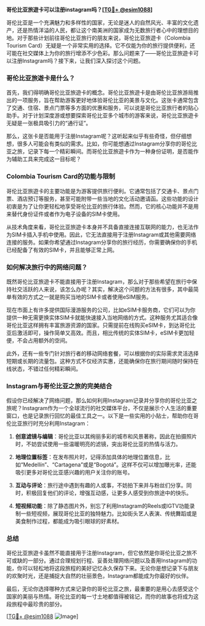 **哥伦比亚旅遊卡可以注册instagram吗？[[TG💪+ @esim1088](https://t.me/s/esim1088)]**

哥伦比亚是一个充满魅力和多样性的国家，无论是迷人的自然风光、丰富的文化遗产，还是热情洋溢的人民，都让这个南美洲的国家成为无数旅行者心中的理想目的地。对于那些计划前往哥伦比亚旅行的朋友来说，哥伦比亚旅遊卡（Colombia Tourism Card）无疑是一个非常实用的选择。它不仅能为你的旅行提供便利，还可能在社交媒体上为你的旅行增添不少色彩。那么问题来了——哥伦比亚旅遊卡可以注册Instagram吗？接下来，让我们深入探讨这个问题。

### 哥伦比亚旅遊卡是什么？

首先，我们得明确哥伦比亚旅遊卡的概念。哥伦比亚旅遊卡是由哥伦比亚旅游局推出的一项服务，旨在帮助游客更好地体验哥伦比亚的美景与文化。这张卡通常包含了交通、住宿、景点门票等多方面的优惠和服务，可以说是哥伦比亚旅行者的贴心助手。对于计划深度游或想要探索哥伦比亚多个城市的游客来说，哥伦比亚旅遊卡无疑是一张极具吸引力的“通行证”。

那么，这张卡是否能用于注册Instagram呢？这听起来似乎有些奇怪，但仔细想想，很多人可能会有类似的需求。比如，你可能想通过Instagram分享你的哥伦比亚之旅，记录下每一个精彩瞬间。而哥伦比亚旅遊卡作为一种身份证明，是否能作为辅助工具来完成这一目标呢？

### Colombia Tourism Card的功能与限制

哥伦比亚旅遊卡的主要功能是为游客提供旅行便利。它通常包括了交通卡、景点门票、酒店预订等服务，甚至可能附带一些当地的文化活动邀请函。这些功能的设计初衷是为了让你更轻松地享受哥伦比亚的旅行体验。然而，它的核心功能并不是用来替代身份证件或者作为电子设备的SIM卡使用。

从技术角度来看，哥伦比亚旅遊卡本身并不具备直接连接互联网的能力，也无法作为SIM卡插入手机中使用。因此，它无法直接用于注册Instagram或其他需要网络连接的服务。如果你希望通过Instagram分享你的旅行经历，你需要确保你的手机已经配备了有效的SIM卡，并且能够正常上网。

### 如何解决旅行中的网络问题？

既然哥伦比亚旅遊卡不能直接用于注册Instagram，那么对于那些希望在旅行中保持社交活跃的人来说，该怎么办呢？其实，解决这个问题的方法有很多，其中最简单有效的方式之一就是购买当地的SIM卡或者使用eSIM服务。

现在市面上有许多提供国际漫游服务的公司，比如eSIM卡服务商，它们可以为你提供一种无需更换实体SIM卡就能快速接入当地网络的方式。这种服务尤其适合像哥伦比亚这样拥有丰富旅游资源的国家。只需提前在线购买eSIM卡，到达哥伦比亚后激活即可，操作简单又高效。而且，相比传统的实体SIM卡，eSIM卡更加轻便，不会占用额外的空间。

此外，还有一些专门针对旅行者的移动网络套餐，可以根据你的实际需求灵活选择短期或长期的流量包。这种方式不仅经济实惠，还能确保你在旅行期间随时保持在线状态，不错过任何精彩瞬间。

### Instagram与哥伦比亚之旅的完美结合

假设你已经解决了网络问题，那么如何利用Instagram记录并分享你的哥伦比亚之旅呢？Instagram作为一个全球流行的社交媒体平台，不仅是展示个人生活的重要窗口，也是记录旅行回忆的最佳工具之一。以下是一些实用的小贴士，帮助你在哥伦比亚旅行时充分利用Instagram：

1. **创意滤镜与编辑**：哥伦比亚以其绚丽多彩的城市和风景著称，因此在拍摄照片时，不妨尝试使用一些温暖明亮的滤镜，突出哥伦比亚的热情与活力。
   
2. **地理位置标签**：在发布照片时，记得添加具体的地理位置信息，比如“Medellín”、“Cartagena”或是“Bogotá”。这样不仅可以增加曝光率，还能吸引更多对哥伦比亚感兴趣的用户关注你的账号。

3. **互动与评论**：旅行途中遇到有趣的人或事，不妨拍下来并与粉丝们分享。同时，积极回复他们的评论，增强互动感，让更多人感受到你旅途中的快乐。

4. **短视频功能**：除了静态图片外，别忘了利用Instagram的Reels或IGTV功能录制一些短视频，展现哥伦比亚的独特魅力。比如街头艺人表演、传统舞蹈或是美食制作过程，都能成为吸引眼球的好素材。

### 总结

哥伦比亚旅遊卡虽然不能直接用于注册Instagram，但它依然是你哥伦比亚之旅不可或缺的一部分。通过合理规划行程、妥善处理网络问题以及善用Instagram的功能，你可以轻松地将这段旅程的美好记忆永久保存下来。无论你是想记录下与朋友的欢聚时光，还是捕捉大自然的壮丽景色，Instagram都能成为你最好的伙伴。

最后，无论你选择哪种方式来记录你的哥伦比亚之旅，最重要的是用心去感受这个国家的美丽与热情。哥伦比亚的每一寸土地都值得被铭记，而你的故事也将成为这段旅程中最珍贵的部分。

[[TG💪+ @esim1088](https://t.me/s/esim1088) ![Image](https://i.postimg.cc/4NQfJmqS/Snipaste-2025-05-13-00-14-12.png)]